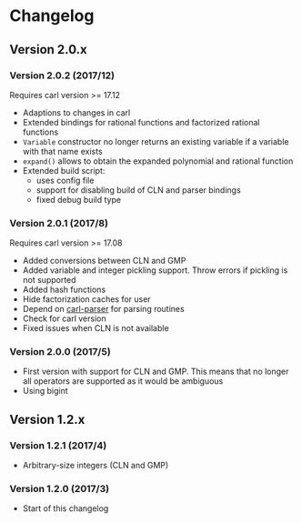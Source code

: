 Changelog
=============


Version 2.0.x
-------------

### Version 2.0.2 (2017/12)
Requires carl version >= 17.12
- Adaptions to changes in carl
- Extended bindings for rational functions and factorized rational functions
- `Variable` constructor no longer returns an existing variable if a variable with that name exists
- `expand()` allows to obtain the expanded polynomial and rational function
- Extended build script:
    * uses config file
    * support for disabling build of CLN and parser bindings
    * fixed debug build type

### Version 2.0.1 (2017/8)
Requires carl version >= 17.08
- Added conversions between CLN and GMP
- Added variable and integer pickling support. Throw errors if pickling is not supported
- Added hash functions
- Hide factorization caches for user
- Depend on [carl-parser](https://github.com/smtrat/carl-parser) for parsing routines
- Check for carl version
- Fixed issues when CLN is not available

### Version 2.0.0 (2017/5)
- First version with support for CLN and GMP.
  This means that no longer all operators are supported as it would be ambiguous
- Using bigint


Version 1.2.x
-------------

### Version 1.2.1 (2017/4)
- Arbitrary-size integers (CLN and GMP)

### Version 1.2.0 (2017/3)
- Start of this changelog